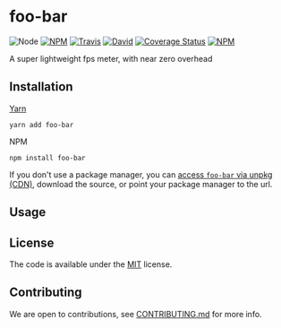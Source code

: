 # foo-bar

![Node](https://img.shields.io/node/v/foo-bar.svg?style=flat-square)
[![NPM](https://img.shields.io/npm/v/foo-bar.svg?style=flat-square)](https://www.npmjs.com/package/foo-bar)
[![Travis](https://img.shields.io/travis/username/foo-bar/master.svg?style=flat-square)](https://travis-ci.org/username/foo-bar)
[![David](https://img.shields.io/david/username/foo-bar.svg?style=flat-square)](https://david-dm.org/username/foo-bar)
[![Coverage Status](https://img.shields.io/coveralls/username/foo-bar.svg?style=flat-square)](https://coveralls.io/github/username/foo-bar)
[![NPM](https://img.shields.io/npm/dt/foo-bar.svg?style=flat-square)](https://www.npmjs.com/package/foo-bar)

A super lightweight fps meter, with near zero overhead

## Installation

[Yarn](https://github.com/yarnpkg/yarn)

    yarn add foo-bar

NPM

    npm install foo-bar

If you don't use a package manager, you can [access `foo-bar` via unpkg (CDN)](https://unpkg.com/foo-bar/), download the source, or point your package manager to the url.

## Usage

## License

The code is available under the [MIT](LICENSE) license.

## Contributing

We are open to contributions, see [CONTRIBUTING.md](CONTRIBUTING.md) for more info.
